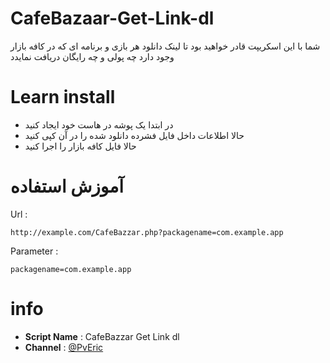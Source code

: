 # CafeBazaar-Get-Link-dl
شما با این اسکریپت قادر خواهید بود تا لینک دانلود هر بازی و برنامه ای که در کافه بازار وجود دارد چه پولی و چه رایگان دریافت نمایدد

Learn install
============

- در ابتدا یک پوشه در هاست خود ایجاد کنید
- حالا اطلاعات داخل فایل فشرده دانلود شده را در آن کپی کنید
- حالا فایل کافه بازار را اجرا کنید

آموزش استفاده
============
Url :
```
http://example.com/CafeBazzar.php?packagename=com.example.app
```

Parameter :
```
packagename=com.example.app
```

info
======

 - <b>Script Name</b> : CafeBazzar Get Link dl
 - <b>Channel</b> : [@PvEric](https://t.me/PvEric)
